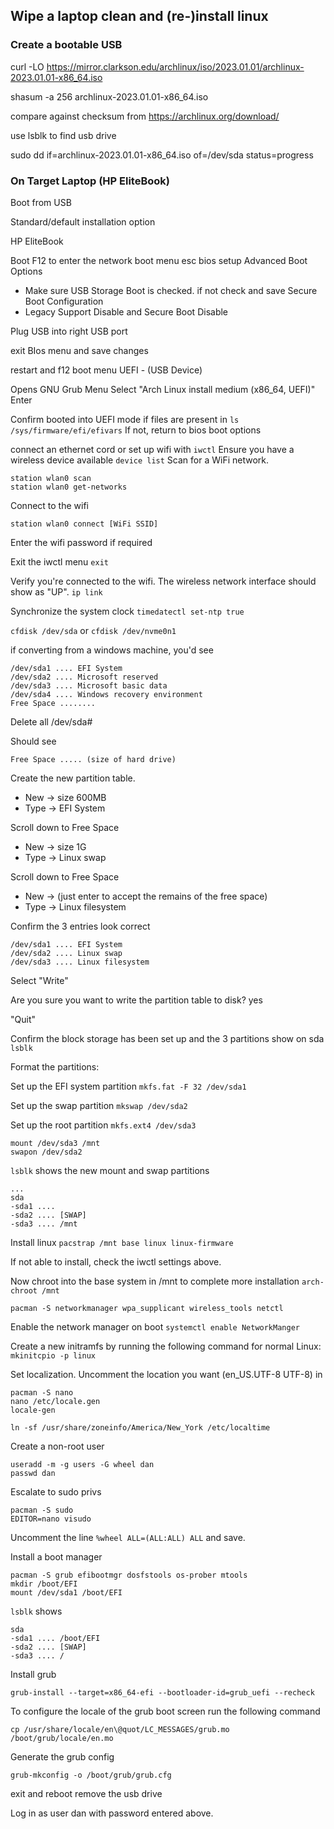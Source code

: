 ## Wipe a laptop clean and (re-)install linux

### Create a bootable USB

curl -LO https://mirror.clarkson.edu/archlinux/iso/2023.01.01/archlinux-2023.01.01-x86_64.iso

shasum -a 256 archlinux-2023.01.01-x86_64.iso

compare against checksum from https://archlinux.org/download/

use lsblk to find usb drive

sudo dd if=archlinux-2023.01.01-x86_64.iso of=/dev/sda status=progress

### On Target Laptop (HP EliteBook)

Boot from USB

Standard/default installation option

HP EliteBook

Boot
F12 to enter the network boot menu
esc
bios setup
Advanced
Boot Options
* Make sure USB Storage Boot is checked. if not check and save
Secure Boot Configuration
* Legacy Support Disable and Secure Boot Disable

Plug USB into right USB port

exit BIos menu and save changes

restart and f12
boot menu
UEFI - (USB Device)

Opens GNU Grub Menu
Select "Arch Linux install medium (x86_64, UEFI)"
Enter

Confirm booted into UEFI mode if files are present in
`ls /sys/firmware/efi/efivars`
If not, return to bios boot options

connect an ethernet cord or set up wifi with
`iwctl`
Ensure you have a wireless device available
`device list`
Scan for a WiFi network.

```
station wlan0 scan
station wlan0 get-networks
```

Connect to the wifi

```
station wlan0 connect [WiFi SSID]
```
Enter the wifi password if required

Exit the iwctl menu
`exit`

Verify you're connected to the wifi.  The wireless network interface should show as "UP".
`ip link`

Synchronize the system clock
`timedatectl set-ntp true`

`cfdisk /dev/sda`
or
`cfdisk /dev/nvme0n1`

if converting from a windows machine, you'd see
```
/dev/sda1 .... EFI System
/dev/sda2 .... Microsoft reserved
/dev/sda3 .... Microsoft basic data
/dev/sda4 .... Windows recovery environment
Free Space ........
```

Delete all /dev/sda#

Should see

```
Free Space ..... (size of hard drive)
```

Create the new partition table.

* New -> size 600MB
* Type -> EFI System

Scroll down to Free Space

* New -> size 1G
* Type -> Linux swap

Scroll down to Free Space

* New -> (just enter to accept the remains of the free space)
* Type -> Linux filesystem

Confirm the 3 entries look correct

```
/dev/sda1 .... EFI System
/dev/sda2 .... Linux swap
/dev/sda3 .... Linux filesystem
```

Select "Write"

Are you sure you want to write the partition table to disk? yes

"Quit"

Confirm the block storage has been set up and the 3 partitions show on sda
`lsblk`

Format the partitions:

Set up the EFI system partition
`mkfs.fat -F 32 /dev/sda1`

Set up the swap partition
`mkswap /dev/sda2`

Set up the root partition
`mkfs.ext4 /dev/sda3`


```
mount /dev/sda3 /mnt
swapon /dev/sda2
```

`lsblk` shows the new mount and swap partitions

```
...
sda
-sda1 ....
-sda2 .... [SWAP]
-sda3 .... /mnt
```

Install linux
`pacstrap /mnt base linux linux-firmware`

If not able to install, check the iwctl settings above.

Now chroot into the base system in /mnt to complete more installation
`arch-chroot /mnt`

`pacman -S networkmanager wpa_supplicant wireless_tools netctl`

Enable the network manager on boot
`systemctl enable NetworkManger`

Create a new initramfs by running the following command for normal Linux:
`mkinitcpio -p linux`

Set localization.  Uncomment the location you want (en_US.UTF-8 UTF-8) in

```
pacman -S nano
nano /etc/locale.gen
locale-gen

ln -sf /usr/share/zoneinfo/America/New_York /etc/localtime
```

Create a non-root user

```
useradd -m -g users -G wheel dan
passwd dan
```

Escalate to sudo privs

```
pacman -S sudo
EDITOR=nano visudo
```

Uncomment the line `%wheel ALL=(ALL:ALL) ALL` and save.

Install a boot manager

```
pacman -S grub efibootmgr dosfstools os-prober mtools
mkdir /boot/EFI
mount /dev/sda1 /boot/EFI
```

`lsblk` shows

```
sda
-sda1 .... /boot/EFI
-sda2 .... [SWAP]
-sda3 .... /
```

Install grub

```
grub-install --target=x86_64-efi --bootloader-id=grub_uefi --recheck
```

To configure the locale of the grub boot screen run the following command


```
cp /usr/share/locale/en\@quot/LC_MESSAGES/grub.mo /boot/grub/locale/en.mo
```


Generate the grub config

```
grub-mkconfig -o /boot/grub/grub.cfg
```

exit and reboot
remove the usb drive

Log in as user dan with password entered above.
